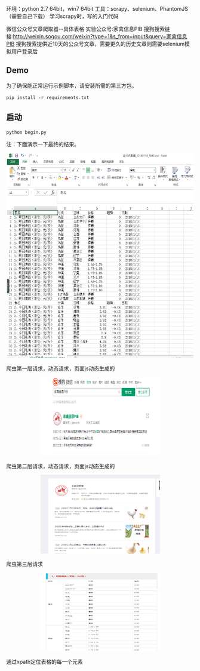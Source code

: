 
环境：python 2.7 64bit，win7 64bit
工具：scrapy、selenium、PhantomJS（需要自己下载）
学习scrapy时，写的入门代码

微信公众号文章爬取器--具体表格
实验公众号:家禽信息PIB
搜狗搜索链接:http://weixin.sogou.com/weixin?type=1&s_from=input&query=家禽信息PIB
搜狗搜索提供近10天的公众号文章，需要更久的历史文章则需要selenium模拟用户登录后
## <a name="Demo">Demo</a>
为了确保能正常运行示例脚本，请安装所需的第三方包。

```
pip install -r requirements.txt
```
## <a name="Demo">启动</a>


```
python begin.py
```


注：下面演示一下最终的结果。

<div align=center>
<img src="/imgs/0.png" width="500" height="550"/>
</div>


爬虫第一层请求，动态请求，页面js动态生成的
<div align=center>
<img src="imgs/1.png" width="320" height="211"/>
</div>


爬虫第二层请求，动态请求，页面js动态生成的
<div align=center>
<img src="imgs/2.png" width="320" height="211"/>
</div>


爬虫第三层请求
<div align=center>
<img src="imgs/3.png" width="320" height="211"/>
</div>


通过xpath定位表格的每一个元素
